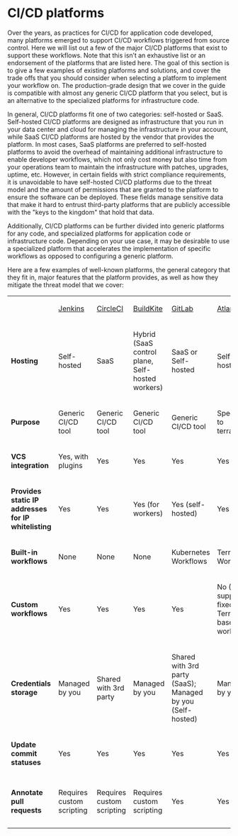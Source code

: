 # CI/CD platforms

Over the years, as practices for CI/CD for application code developed, many platforms emerged to support CI/CD workflows
triggered from source control. Here we will list out a few of the major CI/CD platforms that exist to support these
workflows. Note that this isn’t an exhaustive list or an endorsement of the platforms that are listed here. The goal of
this section is to give a few examples of existing platforms and solutions, and cover the trade offs that you should
consider when selecting a platform to implement your workflow on. The production-grade design that we cover in the guide
is compatible with almost any generic CI/CD platform that you select, but is an alternative to the specialized platforms
for infrastructure code.

In general, CI/CD platforms fit one of two categories: self-hosted or SaaS. Self-hosted CI/CD platforms are designed as
infrastructure that you run in your data center and cloud for managing the infrastructure in your account, while SaaS
CI/CD platforms are hosted by the vendor that provides the platform. In most cases, SaaS platforms are preferred to
self-hosted platforms to avoid the overhead of maintaining additional infrastructure to enable developer workflows,
which not only cost money but also time from your operations team to maintain the infrastructure with patches, upgrades,
uptime, etc. However, in certain fields with strict compliance requirements, it is unavoidable to have self-hosted CI/CD
platforms due to the threat model and the amount of permissions that are granted to the platform to ensure the software
can be deployed. These fields manage sensitive data that make it hard to entrust third-party platforms that are publicly
accessible with the "keys to the kingdom" that hold that data.

Additionally, CI/CD platforms can be further divided into generic platforms for any code, and specialized platforms for
application code or infrastructure code. Depending on your use case, it may be desirable to use a specialized platform
that accelerates the implementation of specific workflows as opposed to configuring a generic platform.

Here are a few examples of well-known platforms, the general category that they fit in, major features that the platform
provides, as well as how they mitigate the threat model that we cover:

<table>
<colgroup>
<col />
<col />
<col />
<col />
<col />
<col />
<col />
</colgroup>
<tbody>
<tr className="odd">
<td><p><strong></strong></p></td>
<td><p><a href="https://jenkins.io/">Jenkins</a></p></td>
<td><p><a href="https://circleci.com/">CircleCI</a></p></td>
<td><p><a href="https://buildkite.com/">BuildKite</a></p></td>
<td><p><a href="https://gitlab.com/">GitLab</a></p></td>
<td><p><a href="https://www.runatlantis.io">Atlantis</a></p></td>
<td><p><a href="https://www.hashicorp.com/products/terraform/">TFE and TFC</a></p></td>
</tr>
<tr className="even">
<td><p><strong>Hosting</strong></p></td>
<td><p>Self-hosted</p></td>
<td><p>SaaS</p></td>
<td><p>Hybrid (SaaS control plane, Self-hosted workers)</p></td>
<td><p>SaaS or Self-hosted</p></td>
<td><p>Self-hosted</p></td>
<td><p>SaaS or Self-hosted</p></td>
</tr>
<tr className="odd">
<td><p><strong>Purpose</strong></p></td>
<td><p>Generic CI/CD tool</p></td>
<td><p>Generic CI/CD tool</p></td>
<td><p>Generic CI/CD tool</p></td>
<td><p>Generic CI/CD tool</p></td>
<td><p>Specialized to terraform</p></td>
<td><p>Specialized to terraform</p></td>
</tr>
<tr className="even">
<td><p><strong>VCS integration</strong></p></td>
<td><p>Yes, with plugins</p></td>
<td><p>Yes</p></td>
<td><p>Yes</p></td>
<td><p>Yes</p></td>
<td><p>Yes</p></td>
<td><p>Yes</p></td>
</tr>
<tr className="odd">
<td><p><strong>Provides static IP addresses for IP whitelisting</strong></p></td>
<td><p>Yes</p></td>
<td><p>Yes</p></td>
<td><p>Yes (for workers)</p></td>
<td><p>Yes (self-hosted)</p></td>
<td><p>Yes</p></td>
<td><p>Yes (TFE)</p></td>
</tr>
<tr className="even">
<td><p><strong>Built-in workflows</strong></p></td>
<td><p>None</p></td>
<td><p>None</p></td>
<td><p>None</p></td>
<td><p>Kubernetes Workflows</p></td>
<td><p>Terraform Workflows</p></td>
<td><p>Terraform Workflows</p></td>
</tr>
<tr className="odd">
<td><p><strong>Custom workflows</strong></p></td>
<td><p>Yes</p></td>
<td><p>Yes</p></td>
<td><p>Yes</p></td>
<td><p>Yes</p></td>
<td><p>No (Only supports a fixed Terraform-based workflow)</p></td>
<td><p>No (Only supports a fixed Terraform-based workflow)</p></td>
</tr>
<tr className="even">
<td><p><strong>Credentials storage</strong></p></td>
<td><p>Managed by you</p></td>
<td><p>Shared with 3rd party</p></td>
<td><p>Managed by you</p></td>
<td><p>Shared with 3rd party (SaaS); Managed by you (Self-hosted)</p></td>
<td><p>Managed by you</p></td>
<td><p>Shared with 3rd party (TFC); Managed by you (TFE)</p></td>
</tr>
<tr className="odd">
<td><p><strong>Update commit statuses</strong></p></td>
<td><p>Yes</p></td>
<td><p>Yes</p></td>
<td><p>Yes</p></td>
<td><p>Yes</p></td>
<td><p>Yes</p></td>
<td><p>Yes</p></td>
</tr>
<tr className="even">
<td><p><strong>Annotate pull requests</strong></p></td>
<td><p>Requires custom scripting</p></td>
<td><p>Requires custom scripting</p></td>
<td><p>Requires custom scripting</p></td>
<td><p>Yes</p></td>
<td><p>Yes</p></td>
<td><p>Supports multiple infrastructure tools</p></td>
</tr>
</tbody>
</table>


<!-- ##DOCS-SOURCER-START
{
  "sourcePlugin": "local-copier",
  "hash": "c728900868ee40f23042497e3d1c64f2"
}
##DOCS-SOURCER-END -->
